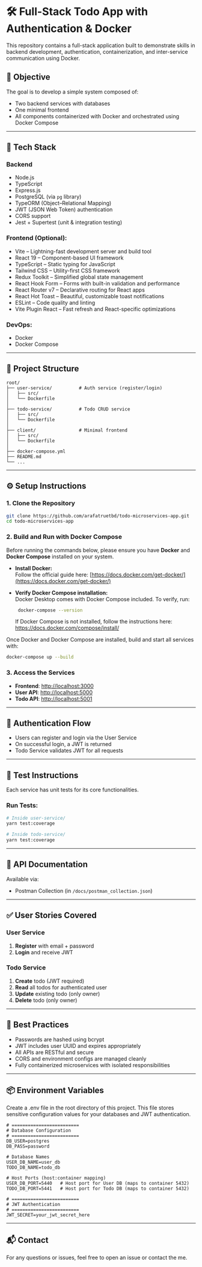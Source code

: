 # 🛠️ Full-Stack Todo App with Authentication & Docker

This repository contains a full-stack application built to demonstrate skills in backend development, authentication, containerization, and inter-service communication using Docker.

## 📌 Objective

The goal is to develop a simple system composed of:

- Two backend services with databases
- One minimal frontend
- All components containerized with Docker and orchestrated using Docker Compose

---

## 🔧 Tech Stack

### Backend

- Node.js
- TypeScript
- Express.js
- PostgreSQL (via `pg` library)
- TypeORM (Object–Relational Mapping)
- JWT (JSON Web Token) authentication
- CORS support
- Jest + Supertest (unit & integration testing)

### Frontend (Optional):

- Vite – Lightning-fast development server and build tool
- React 19 – Component-based UI framework
- TypeScript – Static typing for JavaScript
- Tailwind CSS – Utility-first CSS framework
- Redux Toolkit – Simplified global state management
- React Hook Form – Forms with built-in validation and performance
- React Router v7 – Declarative routing for React apps
- React Hot Toast – Beautiful, customizable toast notifications
- ESLint – Code quality and linting
- Vite Plugin React – Fast refresh and React-specific optimizations

### DevOps:

- Docker
- Docker Compose

---

## 📁 Project Structure

```
root/
├── user-service/          # Auth service (register/login)
│   ├── src/
│   └── Dockerfile
│
├── todo-service/          # Todo CRUD service
│   ├── src/
│   └── Dockerfile
│
├── client/                # Minimal frontend
│   ├── src/
│   └── Dockerfile
│
├── docker-compose.yml
├── README.md
└── ...
```

---

## ⚙️ Setup Instructions

### 1. Clone the Repository

```bash
git clone https://github.com/arafatruetbd/todo-microservices-app.git
cd todo-microservices-app
```

### 2. Build and Run with Docker Compose

Before running the commands below, please ensure you have **Docker** and **Docker Compose** installed on your system.

- **Install Docker:**  
  Follow the official guide here: [https://docs.docker.com/get-docker/](https://docs.docker.com/get-docker/)

- **Verify Docker Compose installation:**  
   Docker Desktop comes with Docker Compose included. To verify, run:
  ```bash
   docker-compose --version
  ```
  If Docker Compose is not installed, follow the instructions here: https://docs.docker.com/compose/install/

Once Docker and Docker Compose are installed, build and start all services with:

```bash
docker-compose up --build
```

### 3. Access the Services

- **Frontend**: [http://localhost:3000](http://localhost:3000)
- **User API**: [http://localhost:5000](http://localhost:5000)
- **Todo API**: [http://localhost:5001](http://localhost:5001)

---

## 🔐 Authentication Flow

- Users can register and login via the User Service
- On successful login, a JWT is returned
- Todo Service validates JWT for all requests

---

## 🧪 Test Instructions

Each service has unit tests for its core functionalities.

### Run Tests:

```bash
# Inside user-service/
yarn test:coverage

# Inside todo-service/
yarn test:coverage
```

---

## 🧾 API Documentation

Available via:

- Postman Collection (in `/docs/postman_collection.json`)

---

## ✅ User Stories Covered

### User Service

1. **Register** with email + password
2. **Login** and receive JWT

### Todo Service

1. **Create** todo (JWT required)
2. **Read** all todos for authenticated user
3. **Update** existing todo (only owner)
4. **Delete** todo (only owner)

---

## 🧼 Best Practices

- Passwords are hashed using bcrypt
- JWT includes user UUID and expires appropriately
- All APIs are RESTful and secure
- CORS and environment configs are managed cleanly
- Fully containerized microservices with isolated responsibilities

---

## 📦 Environment Variables

Create a .env file in the root directory of this project. This file stores sensitive configuration values for your databases and JWT authentication.

```env
# =========================
# Database Configuration
# =========================
DB_USER=postgres
DB_PASS=password

# Database Names
USER_DB_NAME=user_db
TODO_DB_NAME=todo_db

# Host Ports (host:container mapping)
USER_DB_PORT=5440   # Host port for User DB (maps to container 5432)
TODO_DB_PORT=5441   # Host port for Todo DB (maps to container 5432)

# =========================
# JWT Authentication
# =========================
JWT_SECRET=your_jwt_secret_here

```

---

## 📬 Contact

For any questions or issues, feel free to open an issue or contact the me.
